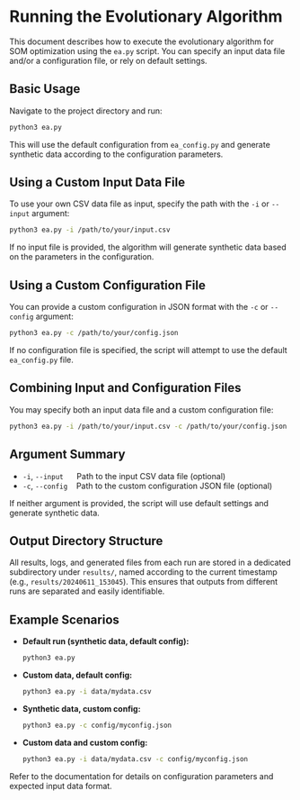 # Running the Evolutionary Algorithm

This document describes how to execute the evolutionary algorithm for SOM optimization using the `ea.py` script. You can specify an input data file and/or a configuration file, or rely on default settings.

## Basic Usage

Navigate to the project directory and run:

```bash
python3 ea.py
```

This will use the default configuration from `ea_config.py` and generate synthetic data according to the configuration parameters.

## Using a Custom Input Data File

To use your own CSV data file as input, specify the path with the `-i` or `--input` argument:

```bash
python3 ea.py -i /path/to/your/input.csv
```

If no input file is provided, the algorithm will generate synthetic data based on the parameters in the configuration.

## Using a Custom Configuration File

You can provide a custom configuration in JSON format with the `-c` or `--config` argument:

```bash
python3 ea.py -c /path/to/your/config.json
```

If no configuration file is specified, the script will attempt to use the default `ea_config.py` file.

## Combining Input and Configuration Files

You may specify both an input data file and a custom configuration file:

```bash
python3 ea.py -i /path/to/your/input.csv -c /path/to/your/config.json
```

## Argument Summary

- `-i`, `--input` &nbsp;&nbsp;&nbsp;&nbsp; Path to the input CSV data file (optional)
- `-c`, `--config` &nbsp;&nbsp; Path to the custom configuration JSON file (optional)

If neither argument is provided, the script will use default settings and generate synthetic data.

## Output Directory Structure

All results, logs, and generated files from each run are stored in a dedicated subdirectory under `results/`, named according to the current timestamp (e.g., `results/20240611_153045`). This ensures that outputs from different runs are separated and easily identifiable.

## Example Scenarios

- **Default run (synthetic data, default config):**
  ```bash
  python3 ea.py
  ```
- **Custom data, default config:**
  ```bash
  python3 ea.py -i data/mydata.csv
  ```
- **Synthetic data, custom config:**
  ```bash
  python3 ea.py -c config/myconfig.json
  ```
- **Custom data and custom config:**
  ```bash
  python3 ea.py -i data/mydata.csv -c config/myconfig.json
  ```

Refer to the documentation for details on configuration parameters and expected input data format.
